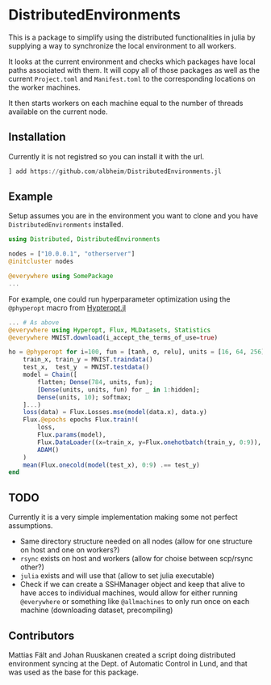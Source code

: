 # DistributedEnvironments

This is a package to simplify using the distributed functionalities in julia by supplying a
way to synchronize the local environment to all workers.


It looks at the current environment and checks which packages have local paths associated with them.
It will copy all of those packages as well as the current `Project.toml` and `Manifest.toml` to the 
corresponding locations on the worker machines.

It then starts workers on each machine equal to the number of threads available on the current node.

## Installation

Currently it is not registred so you can install it with the url.
```julia
] add https://github.com/albheim/DistributedEnvironments.jl
```

## Example

Setup assumes you are in the environment you want to clone and you have `DistributedEnvironments` installed.

```julia
using Distributed, DistributedEnvironments

nodes = ["10.0.0.1", "otherserver"]
@initcluster nodes

@everywhere using SomePackage
...
```
For example, one could run hyperparameter optimization using the `@phyperopt` macro from [Hypteropt.jl](https://github.com/baggepinnen/Hyperopt.jl)
```julia
... # As above
@everywhere using Hyperopt, Flux, MLDatasets, Statistics
@everywhere MNIST.download(i_accept_the_terms_of_use=true)

ho = @phyperopt for i=100, fun = [tanh, σ, relu], units = [16, 64, 256], hidden = 1:5, epochs = 1:7
    train_x, train_y = MNIST.traindata()
    test_x,  test_y  = MNIST.testdata()
    model = Chain([
        flatten; Dense(784, units, fun);
        [Dense(units, units, fun) for _ in 1:hidden];
        Dense(units, 10); softmax;
    ]...)
    loss(data) = Flux.Losses.mse(model(data.x), data.y)
    Flux.@epochs epochs Flux.train!(
        loss, 
        Flux.params(model), 
        Flux.DataLoader((x=train_x, y=Flux.onehotbatch(train_y, 0:9)), batchsize=16, shuffle=true), 
        ADAM()
    )
    mean(Flux.onecold(model(test_x), 0:9) .== test_y)
end
```

## TODO

Currently it is a very simple implementation making some not perfect assumptions.

* Same directory structure needed on all nodes (allow for one structure on host and one on workers?)
* `rsync` exists on host and workers (allow for choise between scp/rsync other?)
* `julia` exists and will use that (allow to set julia executable)
* Check if we can create a SSHManager object and keep that alive to have acces to individual machines, would allow for either running `@everywhere` or something like `@allmachines` to only run once on each machine (downloading dataset, precompiling)

## Contributors

Mattias Fält and Johan Ruuskanen created a script doing distributed environment syncing at the Dept. of Automatic Control in Lund, and that was used as the base for this package.
